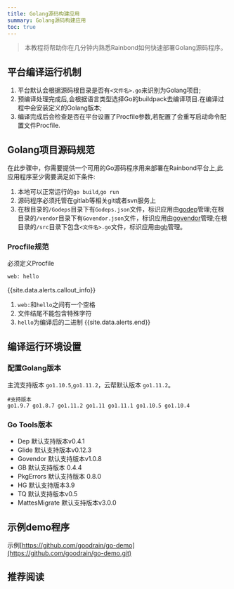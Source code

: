 ```yaml
---
title: Golang源码构建应用
summary: Golang源码构建应用
toc: true
---
```


> 本教程将帮助你在几分钟内熟悉Rainbond如何快速部署Golang源码程序。

## 平台编译运行机制

1. 平台默认会根据源码根目录是否有`<文件名>.go`来识别为Golang项目;
2. 预编译处理完成后,会根据语言类型选择Go的buildpack去编译项目.在编译过程中会安装定义的Golang版本;
3. 编译完成后会检查是否在平台设置了Procfile参数,若配置了会重写启动命令配置文件Procfile.

## Golang项目源码规范

在此步骤中，你需要提供一个可用的Go源码程序用来部署在Rainbond平台上,此应用程序至少需要满足如下条件:

1. 本地可以正常运行的`go build`,`go run`
2. 源码程序必须托管在gitlab等相关git或者svn服务上
3. 在根目录的`/Godeps`目录下有`Godeps.json`文件，标识应用由[godep](https://devcenter.heroku.com/articles/go-dependencies-via-godep)管理;在根目录的`/vendor`目录下有`Govendor.json`文件，标识应用由[govendor](https://devcenter.heroku.com/articles/go-dependencies-via-govendor)管理;在根目录的`/src`目录下包含`<文件名>.go`文件，标识应用由[gb](https://devcenter.heroku.com/articles/go-dependencies-via-gb)管理。

### Procfile规范

必须定义Procfile

```bash
web: hello
```

{{site.data.alerts.callout_info}}
1. `web:`和`hello`之间有一个空格
2. 文件结尾不能包含特殊字符
3. `hello`为编译后的二进制
{{site.data.alerts.end}}

## 编译运行环境设置

### 配置Golang版本

主流支持版本 `go1.10.5`,`go1.11.2`，云帮默认版本 `go1.11.2`。

```
#支持版本 
go1.9.7 go1.8.7 go1.11.2 go1.11 go1.11.1 go1.10.5 go1.10.4
```

### Go Tools版本

- Dep
  默认支持版本v0.4.1
- Glide
  默认支持版本v0.12.3
- Govendor
  默认支持版本v1.0.8
- GB
  默认支持版本 0.4.4
- PkgErrors
  默认支持版本 0.8.0
- HG
  默认支持版本3.9
- TQ 
  默认支持版本v0.5
- MattesMigrate
  默认支持版本v3.0.0

## 示例demo程序

示例[https://github.com/goodrain/go-demo](https://github.com/goodrain/go-demo.git)

## 推荐阅读

